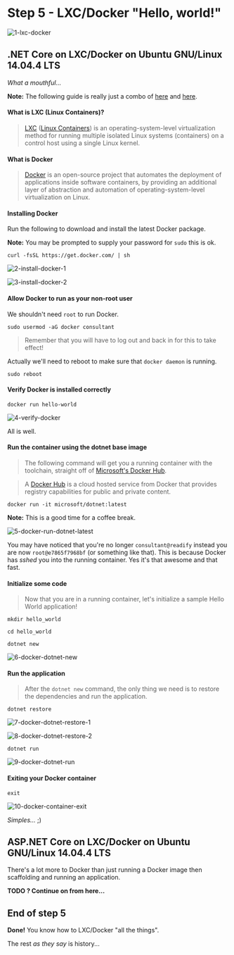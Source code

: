 # Step 5 - LXC/Docker "Hello, world!"

![1-lxc-docker](Step5/1-lxc-docker.png)

## .NET Core on LXC/Docker on Ubuntu GNU/Linux 14.04.4 LTS

_What a mouthful..._

__Note:__ The following guide is really just a combo of [here](https://docs.docker.com/linux/) and [here](https://dotnet.github.io/getting-started/).

#### What is LXC (Linux Containers)?

> [LXC](https://en.wikipedia.org/wiki/LXC) ([Linux Containers](https://linuxcontainers.org/)) is an operating-system-level virtualization method for running multiple isolated Linux systems (containers) on a control host using a single Linux kernel.

#### What is Docker

> [Docker](https://en.wikipedia.org/wiki/Docker_(software)) is an open-source project that automates the deployment of applications inside software containers, by providing an additional layer of abstraction and automation of operating-system-level virtualization on Linux.

#### Installing Docker

Run the following to download and install the latest Docker package.

__Note:__ You may be prompted to supply your password for `sudo` this is ok.

```
curl -fsSL https://get.docker.com/ | sh
```

![2-install-docker-1](Step5/2-install-docker-1.png)

![3-install-docker-2](Step5/3-install-docker-2.png)

#### Allow Docker to run as your non-root user

We shouldn't need `root` to run Docker.

```
sudo usermod -aG docker consultant
```

> Remember that you will have to log out and back in for this to take effect!

Actually we'll need to reboot to make sure that `docker daemon` is running.

```
sudo reboot
```

#### Verify Docker is installed correctly

```
docker run hello-world
```

![4-verify-docker](Step5/4-verify-docker.png)

All is well.

#### Run the container using the dotnet base image

> The following command will get you a running container with the toolchain, straight off of [Microsoft's Docker Hub](https://hub.docker.com/r/microsoft/dotnet/).

> A [Docker Hub](https://www.docker.com/products/docker-hub) is a cloud hosted service from Docker that provides registry capabilities for public and private content.

```
docker run -it microsoft/dotnet:latest
```

__Note:__ This is a good time for a coffee break.

![5-docker-run-dotnet-latest](Step5/5-docker-run-dotnet-latest.png)

You may have noticed that you're no longer `consultant@readify` instead you are now `root@e7865f7968bf` (or something like that). This is because Docker has _sshed_ you into the running container. Yes it's that awesome and that fast.

#### Initialize some code

> Now that you are in a running container, let's initialize a sample Hello World application!

```
mkdir hello_world
```

```
cd hello_world
```

```
dotnet new
```

![6-docker-dotnet-new](Step5/6-docker-dotnet-new.png)

#### Run the application

> After the `dotnet new` command, the only thing we need is to restore the dependencies and run the application.

```
dotnet restore
```

![7-docker-dotnet-restore-1](Step5/7-docker-dotnet-restore-1.png)

![8-docker-dotnet-restore-2](Step5/8-docker-dotnet-restore-2.png)

```
dotnet run
```

![9-docker-dotnet-run](Step5/9-docker-dotnet-run.png)

#### Exiting your Docker container

```
exit
```

![10-docker-container-exit](Step5/10-docker-container-exit.png)

_Simples..._ ;)

## ASP.NET Core on LXC/Docker on Ubuntu GNU/Linux 14.04.4 LTS

There's a lot more to Docker than just running a Docker image then scaffolding and running an application.

__TODO ? Continue on from here...__

## End of step 5

__Done!__ You know how to LXC/Docker "all the things".

The rest _as they say_ is history...
